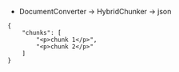- DocumentConverter -> HybridChunker -> json
```
{
    "chunks": [
        "<p>chunk 1</p>",
        "<p>chunk 2</p>"
    ]
}
```
